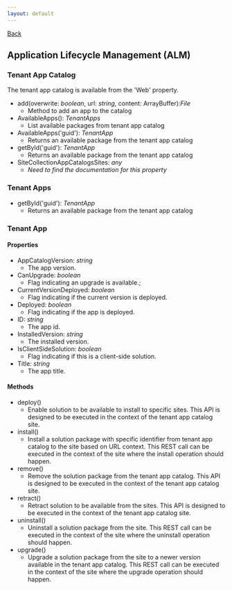 ```yaml
---
layout: default
---
```

[Back](/api)
## Application Lifecycle Management (ALM)
### Tenant App Catalog
The tenant app catalog is available from the 'Web' property.
* add(overwrite: _boolean_, url: _string_, content: ArrayBuffer):_File_
    * Method to add an app to the catalog
* AvailableApps(): _TenantApps_
    * List available packages from tenant app catalog
* AvailableApps('guid'): _TenantApp_
    * Returns an available package from the tenant app catalog
* getById('guid'): _TenantApp_
    * Returns an available package from the tenant app catalog
* SiteCollectionAppCatalogsSites: _any_
    * _Need to find the documentation for this property_

### Tenant Apps
* getById('guid'): _TenantApp_
    * Returns an available package from the tenant app catalog

### Tenant App
#### Properties
* AppCatalogVersion: _string_
    * The app version.
* CanUpgrade: _boolean_
    * Flag indicating an upgrade is available.;
* CurrentVersionDeployed: _boolean_
    * Flag indicating if the current version is deployed.
* Deployed: _boolean_
    * Flag indicating if the app is deployed.
* ID: _string_
    * The app id.
* InstalledVersion: _string_
    * The installed version.
* IsClientSideSolution: _boolean_
    * Flag indicating if this is a client-side solution.
* Title: _string_
    * The app title.
#### Methods
* deploy()
    * Enable solution to be available to install to specific sites. This API is designed to be executed in the context of the tenant app catalog site.
* install()
    * Install a solution package with specific identifier from tenant app catalog to the site based on URL context. This REST call can be executed in the context of the site where the install operation should happen.
* remove()
    * Remove the solution package from the tenant app catalog. This API is designed to be executed in the context of the tenant app catalog site.
* retract()
    * Retract solution to be available from the sites. This API is designed to be executed in the context of the tenant app catalog site.
* uninstall()
    * Uninstall a solution package from the site. This REST call can be executed in the context of the site where the uninstall operation should happen.
* upgrade()
    * Upgrade a solution package from the site to a newer version available in the tenant app catalog. This REST call can be executed in the context of the site where the upgrade operation should happen.